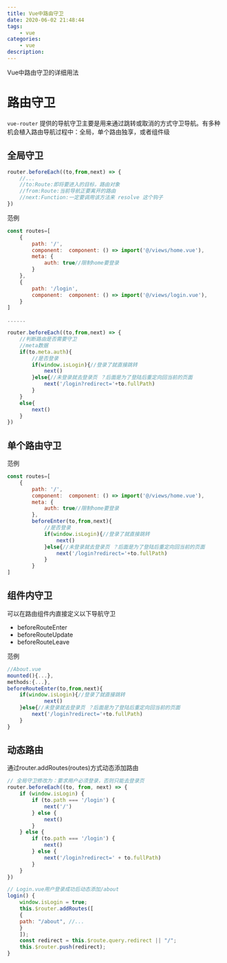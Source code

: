 ```yaml
---
title: Vue中路由守卫
date: 2020-06-02 21:48:44
tags:
    - vue
categories:
    - vue
description:
---
```


Vue中路由守卫的详细用法

<!-- more -->

# 路由守卫

`vue-router` 提供的导航守卫主要是用来通过跳转或取消的方式守卫导航。有多种机会植入路由导航过程中：全局，单个路由独享，或者组件级

## 全局守卫

```js
router.beforeEach((to,from,next) => {
    //...
    //to:Route:即将要进入的目标，路由对象
    //from:Route:当前导航正要离开的路由
    //next:Function:一定要调用该方法来 resolve 这个钩子 
})
```

范例

```js
const routes=[
    {
        path: '/',
        component:  component: () => import('@/views/home.vue'),
        meta: {
            auth: true//限制home要登录
        }
    },
    {
        path: '/login',
        component:  component: () => import('@/views/login.vue'),
    }
]

......

router.beforeEach((to,from,next) => {
    //判断路由是否需要守卫
    //meta数据
    if(to.meta.auth){
        //是否登录
        if(window.isLogin){//登录了就直接跳转
            next()
        }else{//未登录就去登录页 ？后面是为了登陆后重定向回当前的页面
            next('/login?redirect='+to.fullPath)
        }
    }
    else{
        next()
    }
})
```

## 单个路由守卫

范例

```js
const routes=[
    {
        path: '/',
        component:  component: () => import('@/views/home.vue'),
        meta: {
            auth: true//限制home要登录
        },
        beforeEnter(to,from,next){
            //是否登录
            if(window.isLogin){//登录了就直接跳转
                next()
            }else{//未登录就去登录页 ？后面是为了登陆后重定向回当前的页面
                next('/login?redirect='+to.fullPath)
            }
        }
]
```

## 组件内守卫

可以在路由组件内直接定义以下导航守卫

- beforeRouteEnter
- beforeRouteUpdate
- beforeRouteLeave

范例

``` js
//About.vue
mounted(){...},
methods:{...},
beforeRouteEnter(to,from,next){
    if(window.isLogin){//登录了就直接跳转
            next()
    }else{//未登录就去登录页 ？后面是为了登陆后重定向回当前的页面
        next('/login?redirect='+to.fullPath)
    }
}
```

## 动态路由

通过router.addRoutes(routes)方式动态添加路由

```js
// 全局守卫修改为：要求用户必须登录，否则只能去登录页
router.beforeEach((to, from, next) => {
    if (window.isLogin) {
        if (to.path === '/login') {
            next('/')
        } else {
            next()
        }
    } else {
        if (to.path === '/login') {
            next()
        } else {
            next('/login?redirect=' + to.fullPath)
        }
    }
})
```
```js
// Login.vue用户登录成功后动态添加/about
login() {
    window.isLogin = true;
    this.$router.addRoutes([
    {
    path: "/about", //...
    }
    ]);
    const redirect = this.$route.query.redirect || "/";
    this.$router.push(redirect);
}
```





<!-- markdownlint-disable MD041 MD002--> 